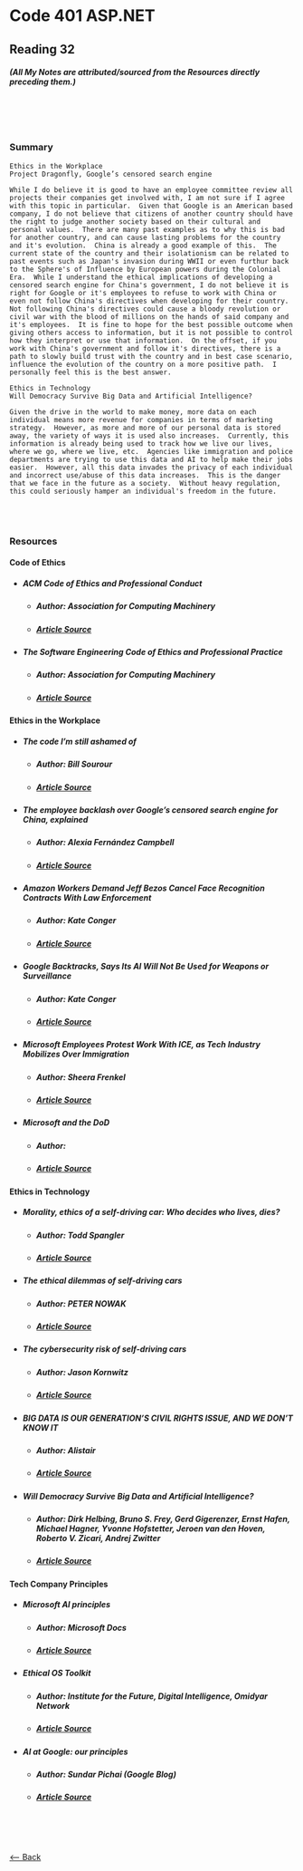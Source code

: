 # Code 401 ASP.NET
## Reading 32
##### (All My Notes are attributed/sourced from the Resources directly preceding them.)

<br>
<br>
<br>

### Summary

```
Ethics in the Workplace
Project Dragonfly, Google’s censored search engine

While I do believe it is good to have an employee committee review all projects their companies get involved with, I am not sure if I agree with this topic in particular.  Given that Google is an American based company, I do not believe that citizens of another country should have the right to judge another society based on their cultural and personal values.  There are many past examples as to why this is bad for another country, and can cause lasting problems for the country and it's evolution.  China is already a good example of this.  The current state of the country and their isolationism can be related to past events such as Japan's invasion during WWII or even furthur back to the Sphere's of Influence by European powers during the Colonial Era.  While I understand the ethical implications of developing a censored search engine for China's government, I do not believe it is right for Google or it's employees to refuse to work with China or even not follow China's directives when developing for their country.  Not following China's directives could cause a bloody revolution or civil war with the blood of millions on the hands of said company and it's employees.  It is fine to hope for the best possible outcome when giving others access to information, but it is not possible to control how they interpret or use that information.  On the offset, if you work with China's government and follow it's directives, there is a path to slowly build trust with the country and in best case scenario, influence the evolution of the country on a more positive path.  I personally feel this is the best answer.
```

```
Ethics in Technology
Will Democracy Survive Big Data and Artificial Intelligence?

Given the drive in the world to make money, more data on each individual means more revenue for companies in terms of marketing strategy.  However, as more and more of our personal data is stored away, the variety of ways it is used also increases.  Currently, this information is already being used to track how we live our lives, where we go, where we live, etc.  Agencies like immigration and police departments are trying to use this data and AI to help make their jobs easier.  However, all this data invades the privacy of each individual and incorrect use/abuse of this data increases.  This is the danger that we face in the future as a society.  Without heavy regulation, this could seriously hamper an individual's freedom in the future.
```

<br>
<br>

### Resources
#### __Code of Ethics__

* ##### __ACM Code of Ethics and Professional Conduct__
  * ##### Author:  Association for Computing Machinery
  * ##### [Article Source](https://www.acm.org/code-of-ethics)

* ##### __The Software Engineering Code of Ethics and Professional Practice__
  * ##### Author:  Association for Computing Machinery
  * ##### [Article Source](https://ethics.acm.org/code-of-ethics/software-engineering-code/)

#### __Ethics in the Workplace__

* ##### __The code I’m still ashamed of__
  * ##### Author:  Bill Sourour
  * ##### [Article Source](https://www.freecodecamp.org/news/the-code-im-still-ashamed-of-e4c021dff55e/)

* ##### __The employee backlash over Google’s censored search engine for China, explained__
  * ##### Author:  Alexia Fernández Campbell
  * ##### [Article Source](https://www.vox.com/2018/8/17/17704526/google-dragonfly-censored-search-engine-china)

* ##### __Amazon Workers Demand Jeff Bezos Cancel Face Recognition Contracts With Law Enforcement__
  * ##### Author:  Kate Conger
  * ##### [Article Source](https://gizmodo.com/amazon-workers-demand-jeff-bezos-cancel-face-recognitio-1827037509)

* ##### __Google Backtracks, Says Its AI Will Not Be Used for Weapons or Surveillance__
  * ##### Author:  Kate Conger
  * ##### [Article Source](https://gizmodo.com/in-reversal-google-says-its-ai-will-not-be-used-for-we-1826649327)

* ##### __Microsoft Employees Protest Work With ICE, as Tech Industry Mobilizes Over Immigration__
  * ##### Author:  Sheera Frenkel
  * ##### [Article Source](https://www.nytimes.com/2018/06/19/technology/tech-companies-immigration-border.html)

* ##### __Microsoft and the DoD__
  * ##### Author:  
  * ##### [Article Source](https://www.businessinsider.com/microsoft-employees-protest-contract-us-army-hololens-2019-2)

#### __Ethics in Technology__

* ##### __Morality, ethics of a self-driving car: Who decides who lives, dies?__
  * ##### Author:  Todd Spangler
  * ##### [Article Source](https://www.freep.com/story/money/cars/2017/11/21/self-driving-cars-ethics/804805001/)

* ##### __The ethical dilemmas of self-driving cars__
  * ##### Author:  PETER NOWAK
  * ##### [Article Source](https://www.theglobeandmail.com/globe-drive/culture/technology/the-ethical-dilemmas-of-self-drivingcars/article37803470/)

* ##### __The cybersecurity risk of self-driving cars__
  * ##### Author:  Jason Kornwitz
  * ##### [Article Source](https://phys.org/news/2017-02-cybersecurity-self-driving-cars.html)

* ##### __BIG DATA IS OUR GENERATION’S CIVIL RIGHTS ISSUE, AND WE DON’T KNOW IT__
  * ##### Author:  Alistair
  * ##### [Article Source](http://solveforinteresting.com/big-data-is-our-generations-civil-rights-issue-and-we-dont-know-it/)

* ##### __Will Democracy Survive Big Data and Artificial Intelligence?__
  * ##### Author:  Dirk Helbing, Bruno S. Frey, Gerd Gigerenzer, Ernst Hafen, Michael Hagner, Yvonne Hofstetter, Jeroen van den Hoven, Roberto V. Zicari, Andrej Zwitter
  * ##### [Article Source](https://www.scientificamerican.com/article/will-democracy-survive-big-data-and-artificial-intelligence/)


#### __Tech Company Principles__

* ##### __Microsoft AI principles__
  * ##### Author:  Microsoft Docs
  * ##### [Article Source](https://www.microsoft.com/en-us/ai/responsible-ai?activetab=pivot1%3aprimaryr6)

* ##### __Ethical OS Toolkit__
  * ##### Author:  Institute for the Future, Digital Intelligence, Omidyar Network
  * ##### [Article Source](https://ethicalos.org/)

* ##### __AI at Google: our principles__
  * ##### Author:  Sundar Pichai (Google Blog)
  * ##### [Article Source](https://www.blog.google/technology/ai/ai-principles/)

<br>
<br>
<br>

[<-- Back](../README.md)
